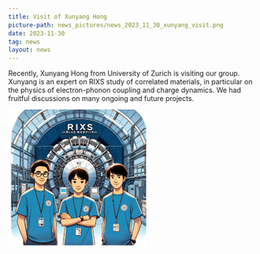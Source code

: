 ```yaml
---
title: Visit of Xunyang Hong
picture-path: news_pictures/news_2023_11_30_xunyang_visit.png
date: 2023-11-30
tag: news
layout: news
---
```


Recently, Xunyang Hong from University of Zurich is visiting our group. Xunyang is an expert on RIXS study of correlated materials, in particular on the physics of electron-phonon coupling and charge dynamics. We had fruitful discussions on many ongoing and future projects.

<img src="/assets/news_pictures/tps_gpt.jpg" style="max-width:20em;">



